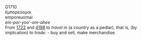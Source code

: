<body>
  <p>G1710<br>  ἐμπορεύομαι  <br> emporeuomai  <br><i>em-por-yoo‘-om-ahee </i><br>From <a href="g1722.htm">1722</a> and <a href="g4198.htm">4198</a>  to <i>travel</i> <i>in</i> (a country as a pedlar), that is, (by implication) to <i>trade:</i> - buy and sell, make merchandise.<br></p>
 </body>